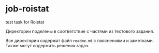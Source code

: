 # job-roistat
test task for Roistat

Директории поделены в соответствие с частями из тестового задания.

Все директории содержат файл `readme.md` с пояснениями и заметками.
Также могут содержать решения задач.